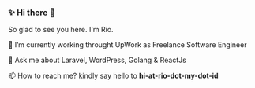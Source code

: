 ### ✨  Hi there 👋

So glad to see you here. I'm Rio.

🔭    I’m currently working throught UpWork as Freelance Software Engineer

💬    Ask me about Laravel, WordPress, Golang & ReactJs

📫    How to reach me? kindly say hello to **hi-at-rio-dot-my-dot-id**
